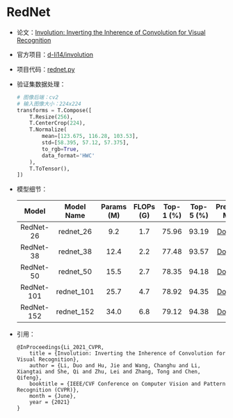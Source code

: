 # RedNet
* 论文：[Involution: Inverting the Inherence of Convolution for Visual Recognition](https://arxiv.org/abs/2103.06255)
* 官方项目：[d-li14/involution](https://github.com/d-li14/involution)
* 项目代码：[rednet.py](../../../ppim/models/rednet.py)
* 验证集数据处理：

    ```python
    # 图像后端：cv2
    # 输入图像大小：224x224
    transforms = T.Compose([
        T.Resize(256),
        T.CenterCrop(224),
        T.Normalize(
            mean=[123.675, 116.28, 103.53],
            std=[58.395, 57.12, 57.375],
            to_rgb=True,
            data_format='HWC'
        ),
        T.ToTensor(),
    ])
    ```

* 模型细节：

    |         Model         |     Model Name        | Params (M) | FLOPs (G) | Top-1 (%) | Top-5 (%) |   Pretrained Model     |
    |:---------------------:|:---------------------:|:----------:|:---------:|:---------:|:---------:|:----------------------:|
    | RedNet-26             |     rednet_26         |  9.2       | 1.7       | 75.96     | 93.19     | [Download][rednet_26]  |
    | RedNet-38             |     rednet_38         | 12.4       | 2.2       | 77.48     | 93.57     | [Download][rednet_38]  |
    | RedNet-50             |     rednet_50         | 15.5       | 2.7       | 78.35     | 94.18     | [Download][rednet_50]  |
    | RedNet-101            |     rednet_101        | 25.7       | 4.7       | 78.92     | 94.35     | [Download][rednet_101] |
    | RedNet-152            |     rednet_152        | 34.0       | 6.8       | 79.12     | 94.38     | [Download][rednet_152] |


[rednet_26]:https://bj.bcebos.com/v1/ai-studio-online/14091d6c21774c5fb48d74723db7eaf22e1c5ff621154a588534cb92918c04e2?responseContentDisposition=attachment%3B%20filename%3Drednet26.pdparams
[rednet_38]:https://bj.bcebos.com/v1/ai-studio-online/3c11f732a7804f3d8f6ed2e0cca6da25c2925d841a4d43be8bde60a6d521bf89?responseContentDisposition=attachment%3B%20filename%3Drednet38.pdparams
[rednet_50]:https://bj.bcebos.com/v1/ai-studio-online/084442aeea424f419ce62934bed78af56d0d85d1179146f68dc2ccdf640f8bf3?responseContentDisposition=attachment%3B%20filename%3Drednet50.pdparams
[rednet_101]:https://bj.bcebos.com/v1/ai-studio-online/1527bc759488475981c2daef2f20a13bf181bf55b6b6487691ac0d829873d7df?responseContentDisposition=attachment%3B%20filename%3Drednet101.pdparams
[rednet_152]:https://bj.bcebos.com/v1/ai-studio-online/df78cfc5492541818761fd7f2d8652bffcb6c470c66848949ffd3fc3254ba461?responseContentDisposition=attachment%3B%20filename%3Drednet152.pdparams

* 引用：

    ```
    @InProceedings{Li_2021_CVPR,
        title = {Involution: Inverting the Inherence of Convolution for Visual Recognition},
        author = {Li, Duo and Hu, Jie and Wang, Changhu and Li, Xiangtai and She, Qi and Zhu, Lei and Zhang, Tong and Chen, Qifeng},
        booktitle = {IEEE/CVF Conference on Computer Vision and Pattern Recognition (CVPR)},
        month = {June},
        year = {2021}
    }
    ```

